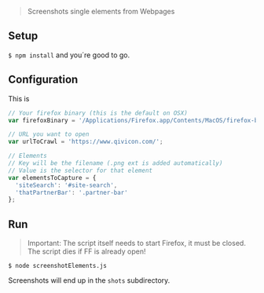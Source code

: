 > Screenshots single elements from Webpages

## Setup

`$ npm install` and you´re good to go.

## Configuration

This is 

```js
// Your firefox binary (this is the default on OSX)
var firefoxBinary = '/Applications/Firefox.app/Contents/MacOS/firefox-bin';

// URL you want to open
var urlToCrawl = 'https://www.qivicon.com/';

// Elements
// Key will be the filename (.png ext is added automatically)
// Value is the selector for that element
var elementsToCapture = {
  'siteSearch': '#site-search',
  'thatPartnerBar': '.partner-bar'
};
```

## Run

> Important: The script itself needs to start Firefox, it must be closed. The script dies if FF is already open!

`$ node screenshotElements.js`

Screenshots will end up in the `shots` subdirectory.